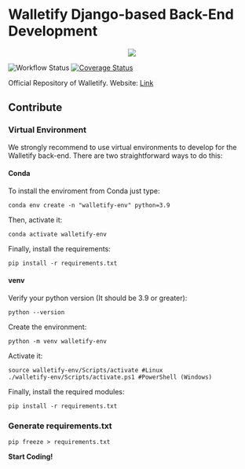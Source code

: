 # Walletify Django-based Back-End Development

<p align="center">
  <img src="https://user-images.githubusercontent.com/46687572/190235826-52677e5c-736b-4d72-bf09-2c43bd10ed40.png" />
</p>

![Workflow Status](https://github.com/lucasSaavedra123/los-changos-back-end/actions/workflows/django.yml/badge.svg)
[![Coverage Status](https://coveralls.io/repos/github/lucasSaavedra123/los-changos-back-end/badge.svg?branch=master)](https://coveralls.io/github/lucasSaavedra123/los-changos-back-end?branch=master)

Official Repository of Walletify. Website: [Link](www.walletify-backend.herokuapp.com/)

## Contribute

### Virtual Environment

We strongly recommend to use virtual environments to develop for the Walletify back-end. There are two straightforward ways to do this:

#### Conda
To install the enviroment from Conda just type:

    conda env create -n "walletify-env" python=3.9

Then, activate it:

    conda activate walletify-env

Finally, install the requirements:

    pip install -r requirements.txt

#### venv
Verify your python version (It should be 3.9 or greater):

    python --version
 
Create the environment:

    python -m venv walletify-env

Activate it:

    source walletify-env/Scripts/activate #Linux
    ./walletify-env/Scripts/activate.ps1 #PowerShell (Windows)

Finally, install the required modules:

    pip install -r requirements.txt

### Generate requirements.txt

    pip freeze > requirements.txt

**Start Coding!**

